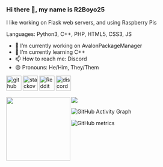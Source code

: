 ### Hi there 👋, my name is R2Boyo25
I like working on Flask web servers, and using Raspberry Pis

Languages: Python3, C++, PHP, HTML5, CSS3, JS

- 🔭 I’m currently working on AvalonPackageManager
- 🌱 I’m currently learning C++ 
- 📫 How to reach me: Discord 
- 😄 Pronouns: He/Him, They/Them 


[<img src='https://cdn.jsdelivr.net/npm/simple-icons@3.0.1/icons/github.svg' alt='github' height='40'>](https://github.com/R2Boyo25)  [<img src='https://cdn.jsdelivr.net/npm/simple-icons@3.0.1/icons/stackoverflow.svg' alt='stackoverflow' height='40'>](https://stackoverflow.com/users/14639101)  [<img src='https://cdn.jsdelivr.net/npm/simple-icons@3.0.1/icons/reddit.svg' alt='Reddit' height='40'>](https://www.reddit.com/user/R2Boyo25)  [<img src='https://cdn.jsdelivr.net/npm/simple-icons@3.0.1/icons/discord.svg' alt='discord' height='40'>](https://discord.gg/HP7yM4AA6V)  
<div>
  <img height="170" align="left" src="https://github-readme-stats.vercel.app/api/top-langs/?username=R2Boyo25" />
  <img src="https://github-readme-streak-stats.herokuapp.com/?user=R2Boyo25" />
</div>

![GitHub Activity Graph](https://activity-graph.herokuapp.com/graph?username=R2Boyo25)  

![GitHub metrics](https://metrics.lecoq.io/R2Boyo25)  
